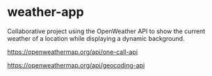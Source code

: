 # weather-app

Collaborative project using the OpenWeather API to show the current weather of a location while 
displaying a dynamic background.

https://openweathermap.org/api/one-call-api

https://openweathermap.org/api/geocoding-api
